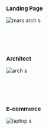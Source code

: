 <h2 style="font-size: 15px;">Landing Page</h2>

![mars arch s](https://github.com/user-attachments/assets/27888c17-b389-4cc4-9010-2c03069a792c)

<br><br><br>

<h2 style="font-size: 15px;">Architect</h2>

![arch s](https://github.com/user-attachments/assets/c0f09498-601b-4b78-b8d2-0b6c0692d280)

<br><br><br>

<h2 style="font-size: 15px;">E-commerce</h2> 

![laptop s](https://github.com/user-attachments/assets/1c1d3aa6-51ca-49b6-b3d0-76818bbb50f0)
